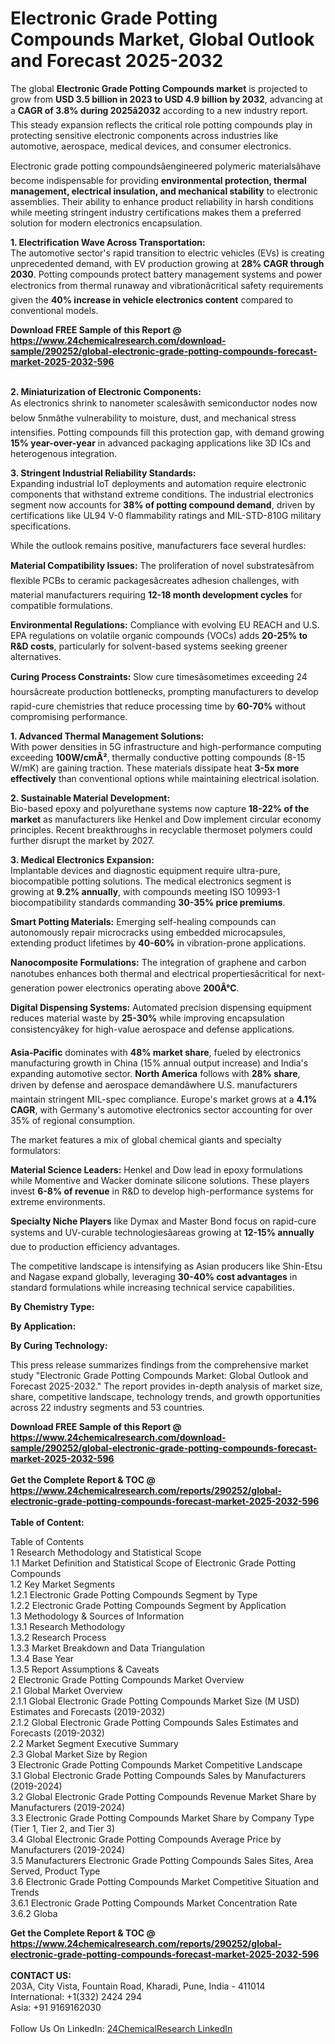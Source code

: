 <h1>Electronic Grade Potting Compounds Market, Global Outlook and Forecast 2025-2032</h1><p>The global <strong>Electronic Grade Potting Compounds market</strong> is projected to grow from <strong>USD 3.5 billion in 2023 to USD 4.9 billion by 2032</strong>, advancing at a <strong>CAGR of 3.8% during 2025â2032</strong> according to a new industry report. This steady expansion reflects the critical role potting compounds play in protecting sensitive electronic components across industries like automotive, aerospace, medical devices, and consumer electronics.</p><p>Electronic grade potting compoundsâengineered polymeric materialsâhave become indispensable for providing <strong>environmental protection, thermal management, electrical insulation, and mechanical stability</strong> to electronic assemblies. Their ability to enhance product reliability in harsh conditions while meeting stringent industry certifications makes them a preferred solution for modern electronics encapsulation.</p><p><strong>1. Electrification Wave Across Transportation:</strong><br>
The automotive sector's rapid transition to electric vehicles (EVs) is creating unprecedented demand, with EV production growing at <strong>28% CAGR through 2030</strong>. Potting compounds protect battery management systems and power electronics from thermal runaway and vibrationâcritical safety requirements given the <strong>40% increase in vehicle electronics content</strong> compared to conventional models.</p><div><b>Download FREE Sample of this Report @ 
            <a href="https://www.24chemicalresearch.com/download-sample/290252/global-electronic-grade-potting-compounds-forecast-market-2025-2032-596">
            https://www.24chemicalresearch.com/download-sample/290252/global-electronic-grade-potting-compounds-forecast-market-2025-2032-596</a></b></div><br><p><strong>2. Miniaturization of Electronic Components:</strong><br>
As electronics shrink to nanometer scalesâwith semiconductor nodes now below 5nmâthe vulnerability to moisture, dust, and mechanical stress intensifies. Potting compounds fill this protection gap, with demand growing <strong>15% year-over-year</strong> in advanced packaging applications like 3D ICs and heterogenous integration.</p><p><strong>3. Stringent Industrial Reliability Standards:</strong><br>
Expanding industrial IoT deployments and automation require electronic components that withstand extreme conditions. The industrial electronics segment now accounts for <strong>38% of potting compound demand</strong>, driven by certifications like UL94 V-0 flammability ratings and MIL-STD-810G military specifications.</p><p>While the outlook remains positive, manufacturers face several hurdles:</p><p><strong>Material Compatibility Issues:</strong> The proliferation of novel substratesâfrom flexible PCBs to ceramic packagesâcreates adhesion challenges, with material manufacturers requiring <strong>12-18 month development cycles</strong> for compatible formulations.</p><p><strong>Environmental Regulations:</strong> Compliance with evolving EU REACH and U.S. EPA regulations on volatile organic compounds (VOCs) adds <strong>20-25% to R&amp;D costs</strong>, particularly for solvent-based systems seeking greener alternatives.</p><p><strong>Curing Process Constraints:</strong> Slow cure timesâsometimes exceeding 24 hoursâcreate production bottlenecks, prompting manufacturers to develop rapid-cure chemistries that reduce processing time by <strong>60-70%</strong> without compromising performance.</p><p><strong>1. Advanced Thermal Management Solutions:</strong><br>
With power densities in 5G infrastructure and high-performance computing exceeding <strong>100W/cmÂ²</strong>, thermally conductive potting compounds (8-15 W/mK) are gaining traction. These materials dissipate heat <strong>3-5x more effectively</strong> than conventional options while maintaining electrical isolation.</p><p><strong>2. Sustainable Material Development:</strong><br>
Bio-based epoxy and polyurethane systems now capture <strong>18-22% of the market</strong> as manufacturers like Henkel and Dow implement circular economy principles. Recent breakthroughs in recyclable thermoset polymers could further disrupt the market by 2027.</p><p><strong>3. Medical Electronics Expansion:</strong><br>
Implantable devices and diagnostic equipment require ultra-pure, biocompatible potting solutions. The medical electronics segment is growing at <strong>9.2% annually</strong>, with compounds meeting ISO 10993-1 biocompatibility standards commanding <strong>30-35% price premiums</strong>.</p><p><strong>Smart Potting Materials:</strong> Emerging self-healing compounds can autonomously repair microcracks using embedded microcapsules, extending product lifetimes by <strong>40-60%</strong> in vibration-prone applications.</p><p><strong>Nanocomposite Formulations:</strong> The integration of graphene and carbon nanotubes enhances both thermal and electrical propertiesâcritical for next-generation power electronics operating above <strong>200Â°C</strong>.</p><p><strong>Digital Dispensing Systems:</strong> Automated precision dispensing equipment reduces material waste by <strong>25-30%</strong> while improving encapsulation consistencyâkey for high-value aerospace and defense applications.</p><p><strong>Asia-Pacific</strong> dominates with <strong>48% market share</strong>, fueled by electronics manufacturing growth in China (15% annual output increase) and India's expanding automotive sector. <strong>North America</strong> follows with <strong>28% share</strong>, driven by defense and aerospace demandâwhere U.S. manufacturers maintain stringent MIL-spec compliance. Europe's market grows at a <strong>4.1% CAGR</strong>, with Germany's automotive electronics sector accounting for over 35% of regional consumption.</p><p>The market features a mix of global chemical giants and specialty formulators:</p><p><strong>Material Science Leaders:</strong> Henkel and Dow lead in epoxy formulations while Momentive and Wacker dominate silicone solutions. These players invest <strong>6-8% of revenue</strong> in R&amp;D to develop high-performance systems for extreme environments.</p><p><strong>Specialty Niche Players</strong> like Dymax and Master Bond focus on rapid-cure systems and UV-curable technologiesâareas growing at <strong>12-15% annually</strong> due to production efficiency advantages.</p><p>The competitive landscape is intensifying as Asian producers like Shin-Etsu and Nagase expand globally, leveraging <strong>30-40% cost advantages</strong> in standard formulations while increasing technical service capabilities.</p><p><strong>By Chemistry Type:</strong></p><p><strong>By Application:</strong></p><p><strong>By Curing Technology:</strong></p><p>This press release summarizes findings from the comprehensive market study "Electronic Grade Potting Compounds Market: Global Outlook and Forecast 2025-2032." The report provides in-depth analysis of market size, share, competitive landscape, technology trends, and growth opportunities across 22 industry segments and 53 countries.</p><div><b>Download FREE Sample of this Report @ 
            <a href="https://www.24chemicalresearch.com/download-sample/290252/global-electronic-grade-potting-compounds-forecast-market-2025-2032-596">
            https://www.24chemicalresearch.com/download-sample/290252/global-electronic-grade-potting-compounds-forecast-market-2025-2032-596</a></b></div><br><div><b>Get the Complete Report & TOC @ 
            <a href="https://www.24chemicalresearch.com/reports/290252/global-electronic-grade-potting-compounds-forecast-market-2025-2032-596">
            https://www.24chemicalresearch.com/reports/290252/global-electronic-grade-potting-compounds-forecast-market-2025-2032-596</a></b></div><br>
            <b>Table of Content:</b><p>Table of Contents<br />
1 Research Methodology and Statistical Scope<br />
1.1 Market Definition and Statistical Scope of Electronic Grade Potting Compounds<br />
1.2 Key Market Segments<br />
1.2.1 Electronic Grade Potting Compounds Segment by Type<br />
1.2.2 Electronic Grade Potting Compounds Segment by Application<br />
1.3 Methodology & Sources of Information<br />
1.3.1 Research Methodology<br />
1.3.2 Research Process<br />
1.3.3 Market Breakdown and Data Triangulation<br />
1.3.4 Base Year<br />
1.3.5 Report Assumptions & Caveats<br />
2 Electronic Grade Potting Compounds Market Overview<br />
2.1 Global Market Overview<br />
2.1.1 Global Electronic Grade Potting Compounds Market Size (M USD) Estimates and Forecasts (2019-2032)<br />
2.1.2 Global Electronic Grade Potting Compounds Sales Estimates and Forecasts (2019-2032)<br />
2.2 Market Segment Executive Summary<br />
2.3 Global Market Size by Region<br />
3 Electronic Grade Potting Compounds Market Competitive Landscape<br />
3.1 Global Electronic Grade Potting Compounds Sales by Manufacturers (2019-2024)<br />
3.2 Global Electronic Grade Potting Compounds Revenue Market Share by Manufacturers (2019-2024)<br />
3.3 Electronic Grade Potting Compounds Market Share by Company Type (Tier 1, Tier 2, and Tier 3)<br />
3.4 Global Electronic Grade Potting Compounds Average Price by Manufacturers (2019-2024)<br />
3.5 Manufacturers Electronic Grade Potting Compounds Sales Sites, Area Served, Product Type<br />
3.6 Electronic Grade Potting Compounds Market Competitive Situation and Trends<br />
3.6.1 Electronic Grade Potting Compounds Market Concentration Rate<br />
3.6.2 Globa</p><div><b>Get the Complete Report & TOC @ 
            <a href="https://www.24chemicalresearch.com/reports/290252/global-electronic-grade-potting-compounds-forecast-market-2025-2032-596">
            https://www.24chemicalresearch.com/reports/290252/global-electronic-grade-potting-compounds-forecast-market-2025-2032-596</a></b></div><br><b>CONTACT US:</b><br>
            203A, City Vista, Fountain Road, Kharadi, Pune, India - 411014<br>
            International: +1(332) 2424 294<br>
            Asia: +91 9169162030 <br><br>
            Follow Us On LinkedIn: <a href="https://www.linkedin.com/company/24chemicalresearch/">24ChemicalResearch LinkedIn</a>